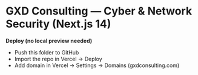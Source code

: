 # GXD Consulting — Cyber & Network Security (Next.js 14)

**Deploy (no local preview needed)**
- Push this folder to GitHub
- Import the repo in Vercel → Deploy
- Add domain in Vercel → Settings → Domains (gxdconsulting.com)
